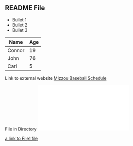 ## README File

* Bullet 1
* Bullet 2
* Bullet 3

|Name  | Age |
| -----| ----|
|Connor| 19  |
|John  | 76  |
|Carl  | 5   |

Link to external website
[Mizzou Baseball Schedule](https://mutigers.com/schedule.aspx?schedule=2478)

File in Directory
![alt text](file:///Users/connoryukna/Downloads/github-logo_25231.html)

[a link to File1 file](File1.md)
